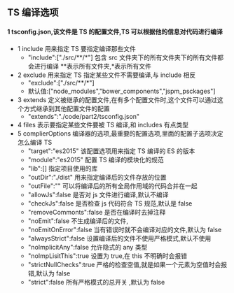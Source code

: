## TS 编译选项

#### 1 tsconfig.json,该文件是 TS 的配置文件,TS 可以根据他的信息对代码进行编译

- 1 include 用来指定 TS 要指定编译那些文件
  - "include":["./src/**/*"] 包含 src 文件夹下的所有文件夹下的所有文件都会进行编译 \**表示所有文件夹,*表示所有文件
- 2 exclude 用来指定 TS 指定某些文件不需要编译,与 include 相反
  - "exclude":["./src/**/*"]
  - 默认值:["node_modules","bower_components","jspm_psckages"]
- 3 extends 定义被继承的配置文件,在有多个配置文件时,这个文件可以通过这个方式继承到其他配置文件的配置
  - "extends":"./code/part2/tsconfig.json"
- 4 files 表示要指定某些文件要被 TS 编译,和 includes 有点类型
- 5 complierOptions 编译器的选项,最重要的配置选项,里面的配置子选项决定怎么编译 TS
  - "target":"es2015" 该配置选项用来指定 TS 编译的 ES 的版本
  - "module":"es2015" 配置 TS 编译的模块化的规范
  - "lib":[] 指定项目使用的库
  - "outDir":"./dist" 用来指定编译后的文件存放的位置
  - "outFile":"" 可以将编译后的所有全局作用域的代码合并在一起
  - "allowJs":false 是否对 js 文件进行编译,默认不编译
  - "checkJs":false 是否检查 js 代码符合 TS 规范,默认是 false
  - "removeCommonts":false 是否在编译时去掉注释
  - "noEmit":false 不生成编译后的文件,
  - "noEmitOnError":false 当有错误时就不会编译对应的文件,默认为 false
  - "alwaysStrict":false 设置编译后的文件不使用严格模式,默认不使用
  - "noImplicitAny":false 允许隐式的 any 类型
  - "noImpLisitThis":true 设置为 true,在 this 不明确时会报错
  - "strictNullChecks":true 严格的检查空值,就是如果一个元素为空值时会报错,默认为 false
  - "strict":false 所有严格模式的总开关 ,默认为 false
